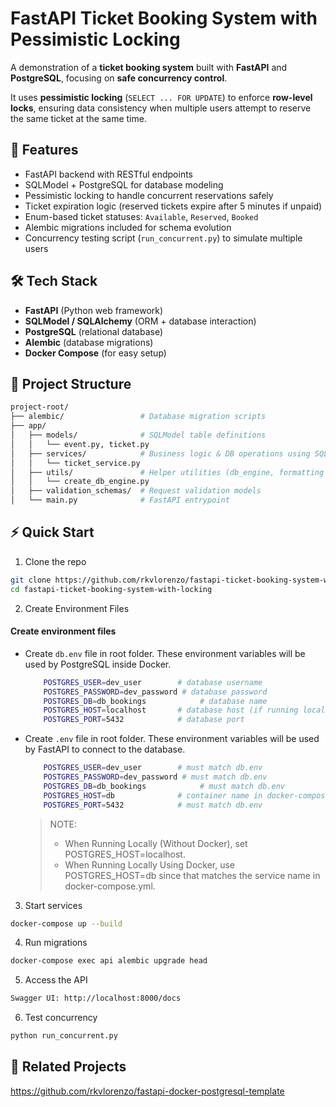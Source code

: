 #  FastAPI Ticket Booking System with Pessimistic Locking

A demonstration of a **ticket booking system** built with **FastAPI** and **PostgreSQL**, focusing on **safe concurrency control**.

It uses **pessimistic locking** (`SELECT ... FOR UPDATE`) to enforce **row-level locks**, ensuring data consistency when multiple users attempt to reserve the same ticket at the same time.

## 🚀 Features
- FastAPI backend with RESTful endpoints
- SQLModel + PostgreSQL for database modeling
- Pessimistic locking to handle concurrent reservations safely
- Ticket expiration logic (reserved tickets expire after 5 minutes if unpaid)
- Enum-based ticket statuses: `Available`, `Reserved`, `Booked`
- Alembic migrations included for schema evolution
- Concurrency testing script (`run_concurrent.py`) to simulate multiple users

## 🛠️ Tech Stack
- **FastAPI** (Python web framework)
- **SQLModel / SQLAlchemy** (ORM + database interaction)
- **PostgreSQL** (relational database)
- **Alembic** (database migrations)
- **Docker Compose** (for easy setup)

## 📂 Project Structure
```bash
project-root/
├── alembic/                 # Database migration scripts
├── app/
│   ├── models/              # SQLModel table definitions
│   │   └── event.py, ticket.py
│   ├── services/            # Business logic & DB operations using SQLModel
│   │   └── ticket_service.py
│   ├── utils/               # Helper utilities (db_engine, formatting etc.)
│   │   └── create_db_engine.py
│   ├── validation_schemas/  # Request validation models
│   └── main.py              # FastAPI entrypoint
```

## ⚡ Quick Start
1. Clone the repo
```bash
git clone https://github.com/rkvlorenzo/fastapi-ticket-booking-system-with-locking.git
cd fastapi-ticket-booking-system-with-locking
```
2. Create Environment Files
#### Create environment files
- Create `db.env` file in root folder.
    These environment variables will be used by PostgreSQL inside Docker.
    ```bash
        POSTGRES_USER=dev_user        # database username
        POSTGRES_PASSWORD=dev_password # database password
        POSTGRES_DB=db_bookings            # database name
        POSTGRES_HOST=localhost       # database host (if running locally)
        POSTGRES_PORT=5432            # database port
    ```
- Create `.env` file in root folder. These environment variables will be used by FastAPI to connect to the database.
    ```bash
        POSTGRES_USER=dev_user        # must match db.env
        POSTGRES_PASSWORD=dev_password # must match db.env
        POSTGRES_DB=db_bookings            # must match db.env
        POSTGRES_HOST=db              # container name in docker-compose
        POSTGRES_PORT=5432            # must match db.env
    ```
    >NOTE:
    >- When Running Locally (Without Docker), set POSTGRES_HOST=localhost.
    >- When Running Locally Using Docker, use POSTGRES_HOST=db since that matches the service name in docker-compose.yml.

3. Start services
```bash
docker-compose up --build
```
4. Run migrations
```bash
docker-compose exec api alembic upgrade head
```
5. Access the API
```bash
Swagger UI: http://localhost:8000/docs
```
6. Test concurrency
```bash
python run_concurrent.py
```
## 🔗 Related Projects
https://github.com/rkvlorenzo/fastapi-docker-postgresql-template